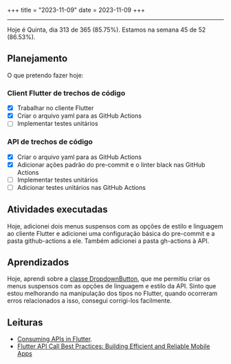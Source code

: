 +++
title = "2023-11-09"
date = 2023-11-09
+++

---

Hoje é Quinta, dia 313 de 365 (85.75%). Estamos na semana 45 de 52 (86.53%).

## Planejamento

O que pretendo fazer hoje:

### Client Flutter de trechos de código
- [x] Trabalhar no cliente Flutter
- [x] Criar o arquivo yaml para as GitHub Actions
- [ ] Implementar testes unitários

### API de trechos de código
- [x] Criar o arquivo yaml para as GitHub Actions
- [x] Adicionar ações padrão do pre-commit e o linter black nas GitHub Actions
- [ ] Implementar testes unitários
- [ ] Adicionar testes unitários nas GitHub Actions

## Atividades executadas

Hoje, adicionei dois menus suspensos com as opções de estilo e linguagem ao cliente Flutter e adicionei uma configuração básica do pre-commit e a pasta github-actions a ele. Também adicionei a pasta gh-actions à API.

## Aprendizados

Hoje, aprendi sobre a [classe DropdownButton](https://api.flutter.dev/flutter/material/DropdownButton-class.html?v=1.0.22&gclid=Cj0KCQiAo7KqBhDhARIsAKhZ4uj_sxFdzwUVYsPfwzXsSkOBewspfYZ8JSd050ACIO-fINXfmvFo1SwaAkkOEALw_wcB&gclsrc=aw.ds), que me permitiu criar os menus suspensos com as opções de linguagem e estilo da API. Sinto que estou melhorando na manipulação dos tipos no Flutter, quando ocorreram erros relacionados a isso, consegui corrigi-los facilmente.

## Leituras

* [Consuming APIs in Flutter](https://www.section.io/engineering-education/consuming-apis-in-flutter/).
* [Flutter API Call Best Practices: Building Efficient and Reliable Mobile Apps](https://www.linkedin.com/pulse/flutter-api-call-best-practices-building-efficient-reliable-saini)
